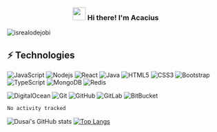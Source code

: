 <!-- Heading -->
<h3 align="center"><img src = "https://raw.githubusercontent.com/MartinHeinz/MartinHeinz/master/wave.gif" width = 30px> Hi there! I'm Acacius</h3>

<!-- Profile Views -->
<p align="left"> <img src="https://komarev.com/ghpvc/?username=bailongctui&label=Profile%20views&color=0e75b6&style=flat" alt="isrealodejobi" />
</p>


 <!-- About section -->

## ⚡ Technologies

![JavaScript](https://img.shields.io/badge/-JavaScript-black?style=flat-square&logo=javascript)
![Nodejs](https://img.shields.io/badge/-Nodejs-black?style=flat-square&logo=Node.js)
![React](https://img.shields.io/badge/-React-black?style=flat-square&logo=react)
![Java](https://img.shields.io/badge/-java-E34A86?style=flat-square&logo=java)
![HTML5](https://img.shields.io/badge/-HTML5-E34F26?style=flat-square&logo=html5&logoColor=white)
![CSS3](https://img.shields.io/badge/-CSS3-1572B6?style=flat-square&logo=css3)
![Bootstrap](https://img.shields.io/badge/-Bootstrap-563D7C?style=flat-square&logo=bootstrap)
![TypeScript](https://img.shields.io/badge/-TypeScript-007ACC?style=flat-square&logo=typescript)
![MongoDB](https://img.shields.io/badge/-MongoDB-black?style=flat-square&logo=mongodb)
![Redis](https://img.shields.io/badge/-Redis-black?style=flat-square&logo=Redis)
<!--![GraphQL](https://img.shields.io/badge/-GraphQL-E10098?style=flat-square&logo=graphql) -->
<!--![MySQL](https://img.shields.io/badge/-MySQL-black?style=flat-square&logo=mysql) -->
<!--![Docker](https://img.shields.io/badge/-Docker-black?style=flat-square&logo=docker) -->
![DigitalOcean](https://img.shields.io/badge/-Digital%20Ocean-darkblue?style=flat-square&logo=digitalocean)
![Git](https://img.shields.io/badge/-Git-black?style=flat-square&logo=git)
![GitHub](https://img.shields.io/badge/-GitHub-181717?style=flat-square&logo=github)
![GitLab](https://img.shields.io/badge/-GitLab-FCA121?style=flat-square&logo=gitlab)
![BitBucket](https://img.shields.io/badge/-BitBucket-darkblue?style=flat-square&logo=bitbucket)

<!--START_SECTION:waka-->

```txt
No activity tracked
```

<!--END_SECTION:waka-->

![Dusai's GitHub stats](https://github-readme-stats.vercel.app/api?username=bailongctui&show_icons=true&theme=cobalt&count_private=true)
[![Top Langs](https://github-readme-stats.vercel.app/api/top-langs/?username=bailongctui&layout=compact)](https://github.com/anuraghazra/github-readme-stats)



